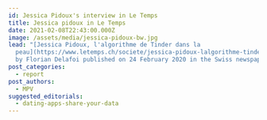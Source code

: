 ```yaml
---
id: Jessica Pidoux's interview in Le Temps
title: Jessica pidoux in Le Temps
date: 2021-02-08T22:43:00.000Z
image: /assets/media/jessica-pidoux-bw.jpg
lead: "[Jessica Pidoux, l'algorithme de Tinder dans la
  peau](https://www.letemps.ch/societe/jessica-pidoux-lalgorithme-tinder-peau)  \
  by Florian Delafoi published on 24 February 2020 in the Swiss newspaper Le Temps."
post_categories:
  - report
post_authors:
  - MPV
suggested_editorials:
  - dating-apps-share-your-data
---
```

